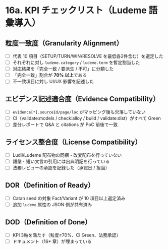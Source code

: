 # 16a. KPI チェックリスト（Ludeme 語彙導入）

## 粒度一致度（Granularity Alignment）
- [ ] 代表 10 項目（SETUP/TURN/WIN/RESOLVE を最低各2件含む）を選定した
- [ ] それぞれに対し `ludeme.category` / `ludeme.term` を暫定割当した
- [ ] 対応結果を「完全一致 / 要派生 / 不可」に分類した
- [ ] 「完全一致」割合が **70% 以上**である
- [ ] 不一致項目に対し UI/UX 影響を記述した

## エビデンス記述適合度（Evidence Compatibility）
- [ ] `evidence[*].sourceId/page/loc` がマッピング後も欠落していない
- [ ] CI（validate:models / check:alloy / build / validate:dist）がすべて Green
- [ ] 差分レポートで Q&A と citations が PoC 前後で一致

## ライセンス整合度（License Compatibility）
- [ ] Ludii/Ludeme 配布物の同梱・改変配布を行っていない
- [ ] 語彙・短い文言の引用には出典明記を行っている
- [ ] 法務レビューの承認を記録した（承認日 / 担当）

## DOR（Definition of Ready）
- [ ] Catan seed の対象 Fact/Variant が 10 項目以上選定済み
- [ ] 追加 `ludeme` 属性の JSON 例が共有済み

## DOD（Definition of Done）
- [ ] KPI 3軸を満たす（粒度≥70%、CI Green、法務承認）
- [ ] ドキュメント（16* 章）が埋まっている
